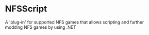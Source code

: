 # NFSScript
A 'plug-in' for supported NFS games that allows scripting and further modding NFS games by using .NET
